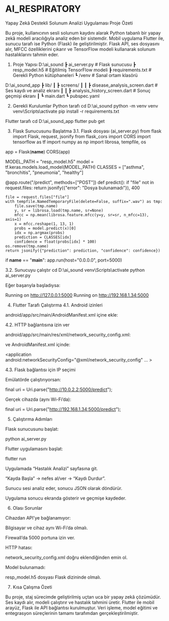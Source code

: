 # AI_RESPIRATORY

Yapay Zekâ Destekli Solunum Analizi Uygulaması
Proje Özeti

Bu proje, kullanıcının sesli solunum kaydını alarak Python tabanlı bir yapay zekâ modeli aracılığıyla analiz eden bir sistemdir.
Mobil uygulama Flutter ile, sunucu tarafı ise Python (Flask) ile geliştirilmiştir.
Flask API, ses dosyasını alır, MFCC özelliklerini çıkarır ve TensorFlow modeli kullanarak solunum hastalıklarını tahmin eder.

1. Proje Yapısı
D:\ai_sound
 ┣ ai_server.py             # Flask sunucusu
 ┣ resp_model.h5            # Eğitilmiş TensorFlow modeli
 ┣ requirements.txt         # Gerekli Python kütüphaneleri
 ┗ /venv                    # Sanal ortam klasörü




D:\ai_sound_app
 ┣ lib/
 ┃ ┣ screens/
 ┃ ┃ ┣ disease_analysis_screen.dart   # Ses kaydı ve analiz ekranı
 ┃ ┃ ┣ analysis_history_screen.dart   # Sonuç geçmişi ekranı
 ┃ ┗ main.dart
 ┗ pubspec.yaml


 

2. Gerekli Kurulumlar
Python tarafı
cd D:\ai_sound
python -m venv venv
venv\Scripts\activate
pip install -r requirements.txt




Flutter tarafı
cd D:\ai_sound_app
flutter pub get




3. Flask Sunucusunu Başlatma
3.1. Flask dosyası (ai_server.py)
from flask import Flask, request, jsonify
from flask_cors import CORS
import tensorflow as tf
import numpy as np
import librosa, tempfile, os



app = Flask(__name__)
CORS(app)

MODEL_PATH = "resp_model.h5"
model = tf.keras.models.load_model(MODEL_PATH)
CLASSES = ["asthma", "bronchitis", "pneumonia", "healthy"]

@app.route("/predict", methods=["POST"])
def predict():
    if "file" not in request.files:
        return jsonify({"error": "Dosya bulunamadı"}), 400

    file = request.files["file"]
    with tempfile.NamedTemporaryFile(delete=False, suffix=".wav") as tmp:
        file.save(tmp.name)
        y, sr = librosa.load(tmp.name, sr=None)
        mfcc = np.mean(librosa.feature.mfcc(y=y, sr=sr, n_mfcc=13), axis=1)
        x = mfcc.reshape(1, 13, 1)
        probs = model.predict(x)[0]
        idx = np.argmax(probs)
        prediction = CLASSES[idx]
        confidence = float(probs[idx] * 100)
    os.remove(tmp.name)
    return jsonify({"prediction": prediction, "confidence": confidence})

if __name__ == "__main__":
    app.run(host="0.0.0.0", port=5000)

    

3.2. Sunucuyu çalıştır
cd D:\ai_sound
venv\Scripts\activate
python ai_server.py


Eğer başarıyla başladıysa:

Running on http://127.0.0.1:5000
Running on http://192.168.1.34:5000



4. Flutter Tarafı Çalıştırma
4.1. Android izinleri

android/app/src/main/AndroidManifest.xml içine ekle:

<uses-permission android:name="android.permission.RECORD_AUDIO"/>
<uses-permission android:name="android.permission.READ_MEDIA_AUDIO"/>
<uses-permission android:name="android.permission.POST_NOTIFICATIONS"/>

4.2. HTTP bağlantısına izin ver

android/app/src/main/res/xml/network_security_config.xml:

<?xml version="1.0" encoding="utf-8"?>
<network-security-config>
  <base-config cleartextTrafficPermitted="true"/>
</network-security-config>


ve AndroidManifest.xml içinde:

<application
  android:networkSecurityConfig="@xml/network_security_config"
  ... >

4.3. Flask bağlantısı için IP seçimi

Emülatörde çalıştırıyorsan:

final uri = Uri.parse("http://10.0.2.2:5000/predict");


Gerçek cihazda (aynı Wi-Fi’da):

final uri = Uri.parse("http://192.168.1.34:5000/predict");

5. Çalıştırma Adımları

Flask sunucusunu başlat:

python ai_server.py


Flutter uygulamasını başlat:

flutter run


Uygulamada “Hastalık Analizi” sayfasına git.

“Kayda Başla” → nefes al/ver → “Kaydı Durdur”.

Sunucu sesi analiz eder, sonucu JSON olarak döndürür.

Uygulama sonucu ekranda gösterir ve geçmişe kaydeder.

6. Olası Sorunlar

Cihazdan API’ye bağlanamıyor:

Bilgisayar ve cihaz aynı Wi-Fi’da olmalı.

Firewall’da 5000 portuna izin ver.

HTTP hatası:

network_security_config.xml doğru eklendiğinden emin ol.

Model bulunamadı:

resp_model.h5 dosyası Flask dizininde olmalı.

7. Kısa Çalışma Özeti

Bu proje, staj sürecimde geliştirilmiş uçtan uca bir yapay zekâ çözümüdür.
Ses kaydı alır, modeli çalıştırır ve hastalık tahmini üretir.
Flutter ile mobil arayüz, Flask ile API bağlantısı kurulmuştur.
Veri işleme, model eğitimi ve entegrasyon süreçlerinin tamamı tarafımdan gerçekleştirilmiştir.
